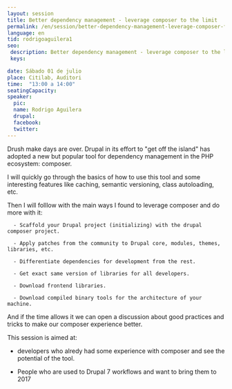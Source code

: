```yaml
---
layout: session
title: Better dependency management - leverage composer to the limit
permalink: /en/session/better-dependency-management-leverage-composer-for-good/
language: en
tid: rodrigoaguilera1
seo:
 description: Better dependency management - leverage composer to the limit
 keys:

date: Sábado 01 de julio
place: Citilab, Auditori
time:  "13:00 a 14:00"
seatingCapacity:
speaker:
  pic:
  name: Rodrigo Aguilera
  drupal:
  facebook:
  twitter:
---
```

Drush make days are over. Drupal in its effort to "get off the island" has adopted a new but popular tool for dependency management in the PHP ecosystem: composer.

I will quickly go through the basics of how to use this tool and some interesting features like caching, semantic versioning, class autoloading, etc.

Then I will folllow with the main ways I found to leverage composer and do more with it&#58;

      - Scaffold your Drupal project (initializing) with the drupal composer project.

      - Apply patches from the community to Drupal core, modules, themes, libraries, etc.
      
      - Differentiate dependencies for development from the rest.
      
      - Get exact same version of libraries for all developers.
      
      - Download frontend libraries.
      
      - Download compiled binary tools for the architecture of your machine.

And if the time allows it we can open a discussion about good practices and tricks to make our composer experience better.

This session is aimed at&#58;

 - developers who alredy had some experience with composer and see the potential of the tool.
 
 - People who are used to Drupal 7 workflows and want to bring them to 2017
